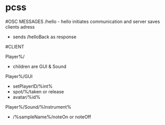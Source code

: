 # pcss

#OSC MESSAGES
/hello -  hello initiates communication and server saves clients adress
* sends /helloBack as response




#CLIENT

Player%/
* children are GUI & Sound

Player%/GUI
* setPlayerID/%int%
* spot/%/taken or release
* avatar/%id%

Player%/Sound/%Instrument%
* /%sampleName%/noteOn or noteOff